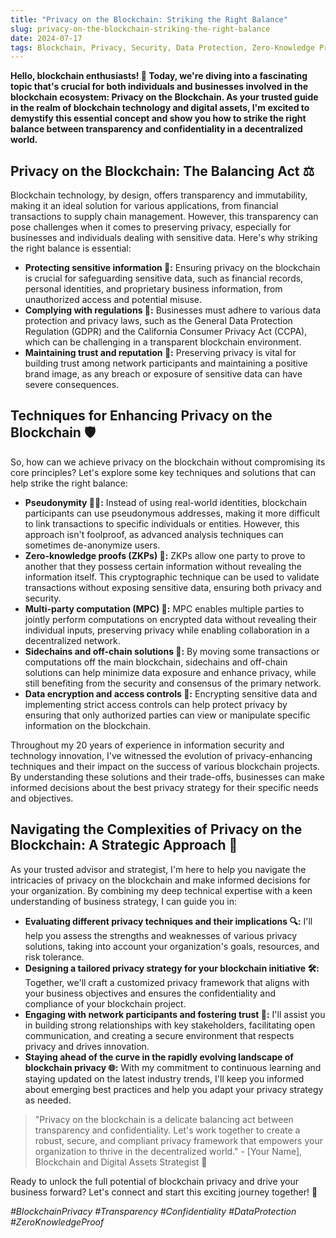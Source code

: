 ```yaml
---
title: "Privacy on the Blockchain: Striking the Right Balance"
slug: privacy-on-the-blockchain-striking-the-right-balance
date: 2024-07-17
tags: Blockchain, Privacy, Security, Data Protection, Zero-Knowledge Proof
---
```


**Hello, blockchain enthusiasts! 🚀 Today, we're diving into a fascinating topic that's crucial for both individuals and businesses involved in the blockchain ecosystem: Privacy on the Blockchain. As your trusted guide in the realm of blockchain technology and digital assets, I'm excited to demystify this essential concept and show you how to strike the right balance between transparency and confidentiality in a decentralized world.**

## Privacy on the Blockchain: The Balancing Act ⚖️

Blockchain technology, by design, offers transparency and immutability, making it an ideal solution for various applications, from financial transactions to supply chain management. However, this transparency can pose challenges when it comes to preserving privacy, especially for businesses and individuals dealing with sensitive data. Here's why striking the right balance is essential:

- **Protecting sensitive information 🔐:** Ensuring privacy on the blockchain is crucial for safeguarding sensitive data, such as financial records, personal identities, and proprietary business information, from unauthorized access and potential misuse.
- **Complying with regulations 📜:** Businesses must adhere to various data protection and privacy laws, such as the General Data Protection Regulation (GDPR) and the California Consumer Privacy Act (CCPA), which can be challenging in a transparent blockchain environment.
- **Maintaining trust and reputation 🤝:** Preserving privacy is vital for building trust among network participants and maintaining a positive brand image, as any breach or exposure of sensitive data can have severe consequences.

## Techniques for Enhancing Privacy on the Blockchain 🛡️

So, how can we achieve privacy on the blockchain without compromising its core principles? Let's explore some key techniques and solutions that can help strike the right balance:

- **Pseudonymity 🕵️‍♂️:** Instead of using real-world identities, blockchain participants can use pseudonymous addresses, making it more difficult to link transactions to specific individuals or entities. However, this approach isn't foolproof, as advanced analysis techniques can sometimes de-anonymize users.
- **Zero-knowledge proofs (ZKPs) 🤫:** ZKPs allow one party to prove to another that they possess certain information without revealing the information itself. This cryptographic technique can be used to validate transactions without exposing sensitive data, ensuring both privacy and security.
- **Multi-party computation (MPC) 🤝:** MPC enables multiple parties to jointly perform computations on encrypted data without revealing their individual inputs, preserving privacy while enabling collaboration in a decentralized network.
- **Sidechains and off-chain solutions 🔗:** By moving some transactions or computations off the main blockchain, sidechains and off-chain solutions can help minimize data exposure and enhance privacy, while still benefiting from the security and consensus of the primary network.
- **Data encryption and access controls 🔐:** Encrypting sensitive data and implementing strict access controls can help protect privacy by ensuring that only authorized parties can view or manipulate specific information on the blockchain.

Throughout my 20 years of experience in information security and technology innovation, I've witnessed the evolution of privacy-enhancing techniques and their impact on the success of various blockchain projects. By understanding these solutions and their trade-offs, businesses can make informed decisions about the best privacy strategy for their specific needs and objectives.

## Navigating the Complexities of Privacy on the Blockchain: A Strategic Approach 🧭

As your trusted advisor and strategist, I'm here to help you navigate the intricacies of privacy on the blockchain and make informed decisions for your organization. By combining my deep technical expertise with a keen understanding of business strategy, I can guide you in:

- **Evaluating different privacy techniques and their implications 🔍:** I'll help you assess the strengths and weaknesses of various privacy solutions, taking into account your organization's goals, resources, and risk tolerance.
- **Designing a tailored privacy strategy for your blockchain initiative 🛠️:** Together, we'll craft a customized privacy framework that aligns with your business objectives and ensures the confidentiality and compliance of your blockchain project.
- **Engaging with network participants and fostering trust 🤝:** I'll assist you in building strong relationships with key stakeholders, facilitating open communication, and creating a secure environment that respects privacy and drives innovation.
- **Staying ahead of the curve in the rapidly evolving landscape of blockchain privacy 🌐:** With my commitment to continuous learning and staying updated on the latest industry trends, I'll keep you informed about emerging best practices and help you adapt your privacy strategy as needed.

> "Privacy on the blockchain is a delicate balancing act between transparency and confidentiality. Let's work together to create a robust, secure, and compliant privacy framework that empowers your organization to thrive in the decentralized world." - [Your Name], Blockchain and Digital Assets Strategist 🚀

Ready to unlock the full potential of blockchain privacy and drive your business forward? Let's connect and start this exciting journey together! 🤝

*#BlockchainPrivacy #Transparency #Confidentiality #DataProtection #ZeroKnowledgeProof*